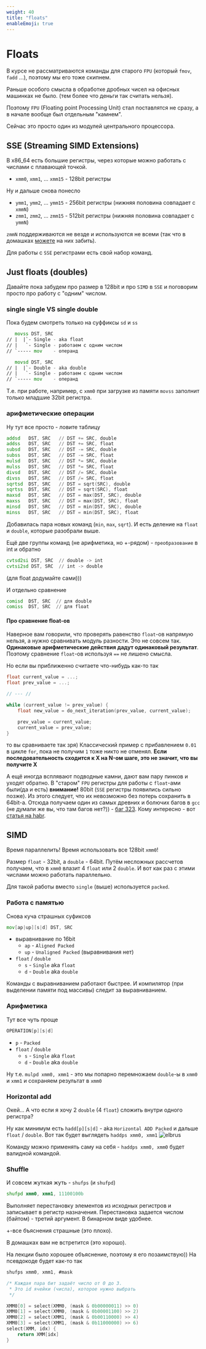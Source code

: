 ```yaml
---
weight: 40
title: "floats"
enableEmoji: true
---
```


# Floats

В курсе не рассматриваются команды для старого `FPU` (который `fmov`, `fadd` ...), поэтому мы его тоже скипнем.

Раньше особого смысла в обработке дробных чисел на офисных машинках не было.
(тем более что деньги так считать нельзя).

Поэтому `FPU` (Floating point Processing Unit) стал поставлятся не сразу, а в начале вообще был
отдельным "камнем".

Сейчас это просто один из модулей центрального процессора.

## SSE (Streaming SIMD Extensions)

В x86_64 есть большие регистры, через которые можно работать с числами с плавающей точкой.

- `xmm0`, `xmm1`, ... `xmm15` - 128bit регистры

Ну и дальше снова понесло

- `ymm1`, `ymm2`, ... `ymm15` - 256bit регистры (нижняя половина совпадает с `xmmN`)
- `zmm1`, `zmm2`, ... `zmm15` - 512bit регистры (нижняя половина совпадает с `ymmN`)

`zmmN` поддерживаются не везде и используются не всеми
(так что в домашках [можете](https://datatracker.ietf.org/doc/html/rfc2119) на них забить).

Для работы с `SSE` регистрами есть свой набор команд.

## Just floats (doubles)

Давайте пока забудем про размер в 128bit и про `SIMD` в `SSE` и поговорим просто про работу с "одним" числом.


### single single VS single double

Пока будем смотреть только на суффиксы `sd` и `ss`
```asm
   movss DST, SRC
// |  |`- Single - aka float
// |   `- Single - работаем с одним числом
// `----- mov    - операнд

   movsd DST, SRC
// |  |`- Double - aka double
// |   `- Single - работаем с одним числом
// `----- mov    - операнд
```

Т.е. при работе, например, с `xmm0` при загрузке из памяти `movss` заполнит только младшие 32bit регистра.


### арифметические операции

Ну тут все просто - ловите таблицу
```asm
addsd   DST, SRC   // DST += SRC, double
addss   DST, SRC   // DST += SRC, float
subsd   DST, SRC   // DST -= SRC, double
subss   DST, SRC   // DST -= SRC, float
mulsd   DST, SRC   // DST *= SRC, double
mulss   DST, SRC   // DST *= SRC, float
divsd   DST, SRC   // DST /= SRC, double
divss   DST, SRC   // DST /= SRC, float
sqrtsd  DST, SRC   // DST = sqrt(SRC), double
sqrtss  DST, SRC   // DST = sqrt(SRC), float
maxsd   DST, SRC   // DST = max(DST, SRC), double
maxss   DST, SRC   // DST = max(DST, SRC), float
minsd   DST, SRC   // DST = min(DST, SRC), double
minss   DST, SRC   // DST = min(DST, SRC), float
```

Добавилась пара новых команд (`min`, `max`, `sqrt`).
И есть деление на `float` и `double`, которые разобрали выше.

Ещё две группы команд (не арифметика, но +-рядом) - `преобразование` в int и обратно
```asm
cvtsd2si DST, SRC  // double -> int
cvtsi2sd DST, SRC  // int -> double
```
(для float додумайте сами)))

И отдельно сравнение
```asm
comisd  DST, SRC  // для double
comiss  DST, SRC  // для float
```

#### Про сравнение float-ов

Наверное вам говорили, что проверять равенство `float`-ов напрямую нельзя, а нужно сравнивать модуль разности.
Это не совсем так. **Одинаковые арифметические действия дадут одинаковый результат**.
Поэтому сравнение `float`-ов используя `==` не лишено смысла.

Но если вы приближенно считаете что-нибудь как-то так
```c
float current_value = ...;
float prev_value = ...;

// --- //

while (current_value != prev_value) {
    float new_value = do_next_iteration(prev_value, current_value);

    prev_value = current_value;
    current_value = prev_value;
}
```

то вы сравниваете так зря)
Классический пример с прибавлением `0.01` в цикле `for`, пока не получим `1` тоже никто не отменял.
**Если последовательность сходится к X на N-ом шаге, это не значит, что вы получите X**

А ещё иногда всплявают подводные камни, дают вам пару пинков и уходят обратно.
В "старом" `FPU` регистры для работы с `float`-ами были(да и есть) **внимание!** 80bit (`SSE` регистры появились сильно позже).
Из этого следует, что их невозможно без потерь сохранить в 64bit-а.
Отсюда получаем один из самых древних и болючих багов в `gcc` (не думали же вы, что там багов нет?)) - [баг 323](https://gcc.gnu.org/bugzilla/show_bug.cgi?id=323).
Кому интересно - вот [статья на habr](https://habr.com/ru/articles/754730/).

## SIMD

Время параллелить!
Время использовать все 128bit `xmm0`!

Размер `float` - 32bit, а `double` - 64bit. Путём несложных рассчетов получаем, что в `xmm0` влазит 4 `float` или 2 `double`.
И вот как раз с этими числами можно работать параллельно.

Для такой работы вместо `single` (выше) используется `packed`.

### Работа с памятью

Снова куча страшных суфиксов
```asm
mov[ap|up][s|d] DST, SRC
```
- выравнивание по 16bit
    - `ap` - `Aligned Packed`
    - `up` - `Unaligned Packed` (выравнивания нет)
- `float` / `double`
    - `s` - `Single` aka `float`
    - `d` - `Double` aka `double`

Команды с выравниванием работают быстрее.
И компилятор (при выделении памяти под массивы) следит за выравниванием.


### Арифметика

Тут все чуть проще
```asm
OPERATION[p][s|d]
```
- `p` - `Packed`
- `float` / `double`
    - `s` - `Single` aka `float`
    - `d` - `Double` aka `double`

Ну т.е. `mulpd xmm0, xmm1` - это мы попарно перемножаем `double`-ы в `xmm0` и `xmm1` и сохраняем результат в `xmm0`


### Horizontal add

Окей... А что если я хочу 2 `double` (4 `float`) сложить внутри одного регистра?

Ну как минимум есть `hadd[p][s|d]` - aka `Horizontal ADD Packed` и дальше `float` / `double`.
Вот так будет выглядеть `haddps xmm0, xmm1`
![elbrus](../../../../sems/x86_64/haddp.jpg)

Команду можно применять саму на себя - `haddps xmm0, xmm0` будет валидной командой.


### Shuffle

И совсем жуткая жуть - `shufps` (и `shufpd`)

```asm
shufpd xmm0, xmm1, 11100100b
```
Выполняет перестановĸу элементов из исходных регистров и записывает в регистр назначения.
Перестановка задается числом (байтом) - третий аргумент. В бинарном виде удобнее.

+-все бъяснения страшные (это плохо).

В домашках вам не встретится (это хорошо).

На лекции было хорошее объяснение, поэтому я его позаимствую))
На псевдокоде будет как-то так
```c
shufps xmm0, xmm1, #mask

/* Каждая пара бит задаёт число от 0 до 3.
 * Это id ячейки (числа), которое нужно выбрать
 */

XMM0[0] = select(XMM0, (mask & 0b00000011) >> 0)
XMM0[1] = select(XMM0, (mask & 0b00001100) >> 2)
XMM0[2] = select(XMM1, (mask & 0b00110000) >> 4)
XMM0[3] = select(XMM1, (mask & 0b11000000) >> 6)
select(XMM, idx) {
    return XMM[idx]
}
```
